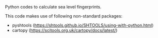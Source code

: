 Python codes to calculate sea level fingerprints.

This code makes use of following non-standard packages:

- pyshtools (https://shtools.github.io/SHTOOLS/using-with-python.html)
- cartopy (https://scitools.org.uk/cartopy/docs/latest/)
